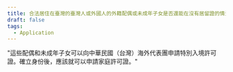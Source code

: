 ```yaml
---
title: 合法居住在臺灣的臺灣人或外國人的外籍配偶或未成年子女是否還能在沒有居留證的情況下進出臺灣？
draft: false
tags:
  - Application
---
```

"這些配偶和未成年子女可以向中華民國（台灣）海外代表團申請特別入境許可證。確立身份後，應該就可以申請家庭許可證。"